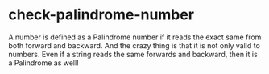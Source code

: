 # check-palindrome-number
A number is defined as a Palindrome number if it reads the exact same from both forward and backward. And the crazy thing is that it is not only valid to numbers. Even if a string reads the same forwards and backward, then it is a Palindrome as well! 
